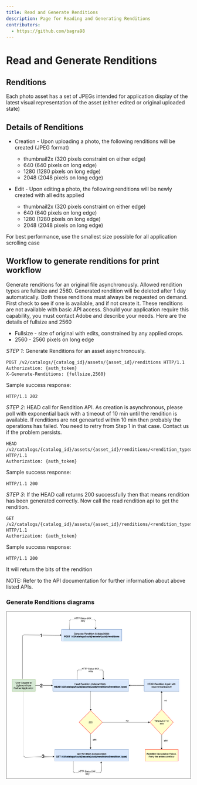 ```yaml
---
title: Read and Generate Renditions
description: Page for Reading and Generating Renditions
contributors:
  - https://github.com/bagra98
---
```


# Read and Generate Renditions

## Renditions
Each photo asset has a set of JPEGs intended for application display of the latest visual representation of the asset (either edited or original uploaded state)

## Details of Renditions

* Creation - Upon uploading a photo, the following renditions will be created (JPEG format)
    * thumbnail2x (320 pixels constraint on either edge) 
    * 640 (640 pixels on long edge)
    * 1280 (1280 pixels on long edge) 
    * 2048 (2048 pixels on long edge) 
    
* Edit - Upon editing a photo, the following renditions will be newly created with all edits applied
    * thumbnail2x (320 pixels constraint on either edge) 
    * 640 (640 pixels on long edge) 
    * 1280 (1280 pixels on long edge) 
    * 2048 (2048 pixels on long edge) 
    
For best performance, use the smallest size possible for all application scrolling case 


## Workflow to generate renditions for print workflow

Generate renditions for an original file asynchronously. Allowed rendition types are fullsize and 2560. Generated rendition will be deleted after 1 day automatically. Both these renditions must always be requested on demand.  First check to see if one is available, and if not create it. These renditions are not available with basic API access. Should your application require this capability, you must contact Adobe and describe your needs. Here are the details of fullsize and 2560
- Fullsize - size of original with edits, constrained by any applied crops.
- 2560 - 2560 pixels on long edge 


_STEP 1_: Generate Renditions for an asset asynchronously.

```
POST /v2/catalogs/{catalog_id}/assets/{asset_id}/renditions HTTP/1.1
Authorization: {auth_token}
X-Generate-Renditions: {fullsize,2560}
```

Sample success response:

```
HTTP/1.1 202
```

_STEP 2_: HEAD call for Rendition API. As creation is asynchronous, please poll with exponential back with a timeout of 10 min until the rendition is available. If renditions are not genearted within 10 min then probably the operations has failed. You need to retry from Step 1 in that case. Contact us if the problem persists. 

```
HEAD /v2/catalogs/{catalog_id}/assets/{asset_id}/renditions/<rendition_type> HTTP/1.1
Authorization: {auth_token}
```


Sample success response:

```
HTTP/1.1 200
```

_STEP 3_: If the HEAD call returns 200 successfully then that means rendition has been generated correctly. Now call the read rendition api to get the rendition. 

```
GET /v2/catalogs/{catalog_id}/assets/{asset_id}/renditions/<rendition_type> HTTP/1.1
Authorization: {auth_token}
```

Sample success response:

```
HTTP/1.1 200
```

It will return the bits of the rendition

NOTE: Refer to the API documentation for further information about above listed APIs.

### Generate Renditions diagrams
![Generate Renditions for Lightroom Assets](../../../../static/PrintWorkflow.png)